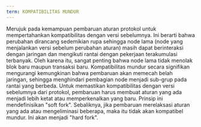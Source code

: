 ```yaml
---
term: KOMPATIBILITAS MUNDUR
---
```


Merujuk pada kemampuan pembaruan aturan protokol untuk mempertahankan kompatibilitas dengan versi sebelumnya. Ini berarti bahwa perubahan dirancang sedemikian rupa sehingga node lama (node yang menjalankan versi sebelum perubahan aturan) masih dapat berinteraksi dengan jaringan dan mengikuti rantai dengan pekerjaan terakumulasi terbanyak. Oleh karena itu, sangat penting bahwa node lama tidak menolak blok baru maupun transaksi baru. Kompatibilitas mundur secara signifikan mengurangi kemungkinan bahwa pembaruan akan memecah belah jaringan, sehingga menghindari pembagian node menjadi sub-grup pada rantai yang berbeda. Untuk memastikan kompatibilitas dengan versi sebelumnya dari protokol, pembaruan harus membuat aturan yang ada menjadi lebih ketat atau memperkenalkan yang baru. Prinsip ini mendefinisikan "soft fork". Sebaliknya, jika pembaruan merelaksasi aturan yang ada atau mengeliminasi beberapa, maka itu tidak akan kompatibel mundur. Ini akan menjadi "hard fork".